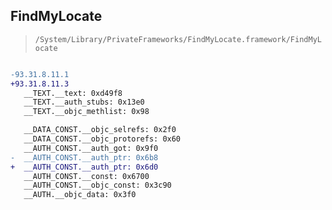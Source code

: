 ## FindMyLocate

> `/System/Library/PrivateFrameworks/FindMyLocate.framework/FindMyLocate`

```diff

-93.31.8.11.1
+93.31.8.11.3
   __TEXT.__text: 0xd49f8
   __TEXT.__auth_stubs: 0x13e0
   __TEXT.__objc_methlist: 0x98

   __DATA_CONST.__objc_selrefs: 0x2f0
   __DATA_CONST.__objc_protorefs: 0x60
   __AUTH_CONST.__auth_got: 0x9f0
-  __AUTH_CONST.__auth_ptr: 0x6b8
+  __AUTH_CONST.__auth_ptr: 0x6d0
   __AUTH_CONST.__const: 0x6700
   __AUTH_CONST.__objc_const: 0x3c90
   __AUTH.__objc_data: 0x3f0

```
